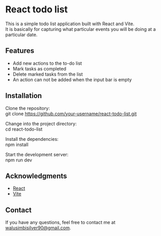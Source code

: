 # React todo list

This is a simple todo list application built with React and Vite.<br>
It is basically for capturing what particular events you will be doing at a particular date.

## Features

- Add new actions to the to-do list
- Mark tasks as completed
- Delete marked tasks from the list
- An action can not be added when the input bar is empty

## Installation

Clone the repository:<br>
   git clone https://github.com/your-username/react-todo-list.git
   
Change into the project directory:<br>
   cd react-todo-list

Install the dependencies:<br>
   npm install

Start the development server:<br>
   npm run dev

## Acknowledgments
   * [React](https://reactjs.org)
   * [Vite](https://vitejs.dev)

## Contact
   If you have any questions, feel free to contact me at walusimbisilver90@gmail.com.
